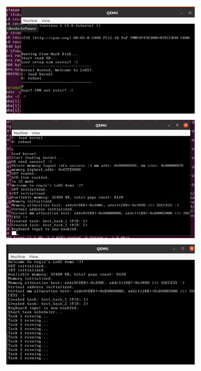 ![](./reference/test_screenshot1.png)

![](./reference/test_screenshot2.png)

![](./reference/test_screenshot3.png)







